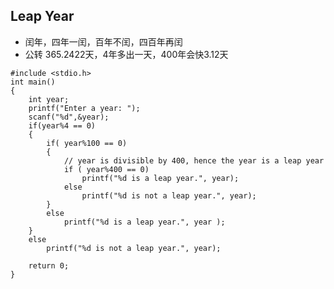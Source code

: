 <!-- 
title: Leap Year
from: code
create: 2019-08-23
tags: code,term
-->

## Leap Year
- 闰年，四年一闰，百年不闰，四百年再闰
- 公转 365.2422天，4年多出一天，400年会快3.12天
```
#include <stdio.h>
int main()
{
    int year;
    printf("Enter a year: ");
    scanf("%d",&year);
    if(year%4 == 0)
    {
        if( year%100 == 0)
        {
            // year is divisible by 400, hence the year is a leap year
            if ( year%400 == 0)
                printf("%d is a leap year.", year);
            else
                printf("%d is not a leap year.", year);
        }
        else
            printf("%d is a leap year.", year );
    }
    else
        printf("%d is not a leap year.", year);
    
    return 0;
}
```


